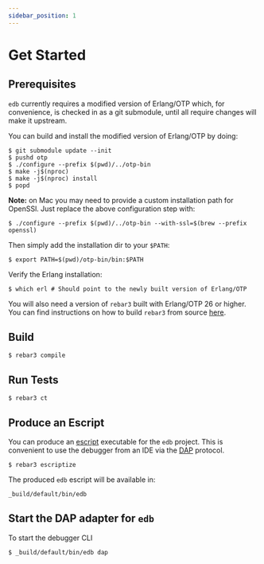 ```yaml
---
sidebar_position: 1
---
```


# Get Started

## Prerequisites

`edb` currently requires a modified version of Erlang/OTP which, for convenience,
is checked in as a git submodule, until all require changes will make it upstream.

You can build and install the modified version of Erlang/OTP by doing:

    $ git submodule update --init
    $ pushd otp
    $ ./configure --prefix $(pwd)/../otp-bin
    $ make -j$(nproc)
    $ make -j$(nproc) install
    $ popd

**Note:** on Mac you may need to provide a custom installation path
for OpenSSl. Just replace the above configuration step with:

    $ ./configure --prefix $(pwd)/../otp-bin --with-ssl=$(brew --prefix openssl)

Then simply add the installation dir to your `$PATH`:

    $ export PATH=$(pwd)/otp-bin/bin:$PATH

Verify the Erlang installation:

    $ which erl # Should point to the newly built version of Erlang/OTP

You will also need a version of `rebar3` built with Erlang/OTP 26 or higher.
You can find instructions on how to build `rebar3` from source [here](https://rebar3.org/docs/getting-started/#installing-from-source).

## Build

    $ rebar3 compile

## Run Tests

    $ rebar3 ct

## Produce an Escript

You can produce an [escript](https://www.erlang.org/doc/apps/stdlib/escript.html) executable for the `edb` project.
This is convenient to use the debugger from an IDE via the [DAP](https://microsoft.github.io/debug-adapter-protocol/) protocol.

    $ rebar3 escriptize

The produced `edb` escript will be available in:

    _build/default/bin/edb

## Start the DAP adapter for `edb`

To start the debugger CLI

    $ _build/default/bin/edb dap
